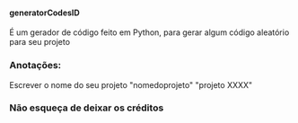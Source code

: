 #### generatorCodesID

É um gerador de código feito em Python, para gerar algum código aleatório para seu projeto

### Anotações:
Escrever o nome do seu projeto
"nomedoprojeto"
"projeto XXXX"

### Não esqueça de deixar os créditos
